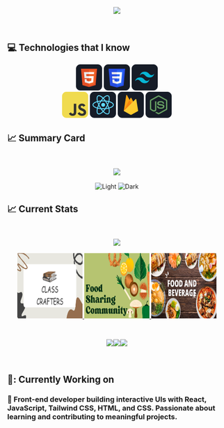 <p align="center">
  <img src="https://i.ibb.co/SDgFz2m/How-To-Make-Gradient-Shape.png">
</p>

<br />

## :computer: Technologies that I know

<p align="center">
  <img src="/assests/HTML.png">
  <img src="/assests/css.png">
  <img src="/assests/tailwind.png">
  <br />
  <img src="/assests/JavaScript.png">
  <img src="/assests/react.png">
  <img src="/assests/firebase.png">
  <img src="/assests/node.png">
</p>

## :chart_with_upwards_trend: Summary Card

<br />
<p align="center">
  <img width="60%" src="http://github-profile-summary-cards.vercel.app/api/cards/profile-details?username=shajjad00&theme=github_dark" />
  <p align="center">
  <img alt="Light" src="http://github-profile-summary-cards.vercel.app/api/cards/most-commit-language?username=shajjad00&theme=github_dark"   width="45%">
  <img alt="Dark" src="http://github-profile-summary-cards.vercel.app/api/cards/stats?username=shajjad00&theme=github_dark"  width="45%">
</p>
</p>

## :chart_with_upwards_trend: Current Stats

<br />
<p align="center">
  <img width="60%" src="https://github-readme-streak-stats.herokuapp.com?user=shajjad00&theme=react&card_width=499" />
</p>

<p align="center">
  <a href="https://final-assignment-tau.vercel.app/"
      target="blank" >
    <img height="150" width="150" src="./assests/Class crafers.png">
  </a>
    <a href="https://assignment-11-tan-xi.vercel.app/"
      target="blank" >
    <img height="150" width="150" src="./assests/Food Tracker.png">
  </a>
    <a href="https://final-assignment-tau.vercel.app/"
      target="blank" >
    <img height="150" width="150" src="./assests/food and beverage.png">
  </a>
</p>

<br />

[<p align="center"><img height="75" src="https://i.ibb.co/ZH68rnm/Class-crafers.png">](https://www.linkedin.com/in/mirhussainmurtaza/)[<img height="75" src="https://i.ibb.co/w04sgFJ/food-and-beverage-2.png">](https://www.facebook.com/mirhussainmurtaza)[<img height="75" src="https://i.ibb.co/k3yzMM3/Food-Tracker.png"> </p>](https://twitter.com/_mir_hussain_)

<br />

## :briefcase:: Currently Working on

### 🌱 Front-end developer building interactive UIs with React, JavaScript, Tailwind CSS, HTML, and CSS. Passionate about learning and contributing to meaningful projects.
